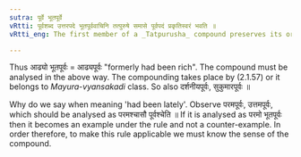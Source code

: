 ```yaml
---
sutra: पूर्वे भूतपूर्वे
vRtti: पूर्वशब्द उत्तरपदे भूतपूर्ववाचिनि तत्पुरुषे समासे पूर्वपदं प्रकृतिस्वरं भवति ॥
vRtti_eng: The first member of a _Tatpurusha_ compound preserves its original accent when the word पूर्व is the second member, and the sense is 'this had been lately----'.

---
```

Thus आढ्यो भूतपूर्वः = आढ्यपूर्वः "formerly had been rich". The compound must be analysed in the above way. The compounding takes place by (2.1.57) or it belongs to _Mayura_-_vyansakadi_ class. So also दर्शनीयपूर्वः, सुकुमारपूर्वः ॥

Why do we say when meaning 'had been lately'. Observe परमपूर्वः, उत्तमपूर्वः, which should be analysed as परमश्चासौ पूर्वश्चेति ॥ If it is analysed as परमो भूतपूर्वः then it becomes an example under the rule and not a counter-example. In order therefore, to make this rule applicable we must know the sense of the compound.